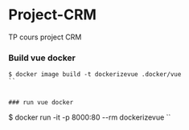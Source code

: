 # Project-CRM
TP cours project CRM


### Build vue docker
```
$ docker image build -t dockerizevue .docker/vue
``


### run vue docker
```
$ docker run -it -p 8000:80 --rm dockerizevue
``
